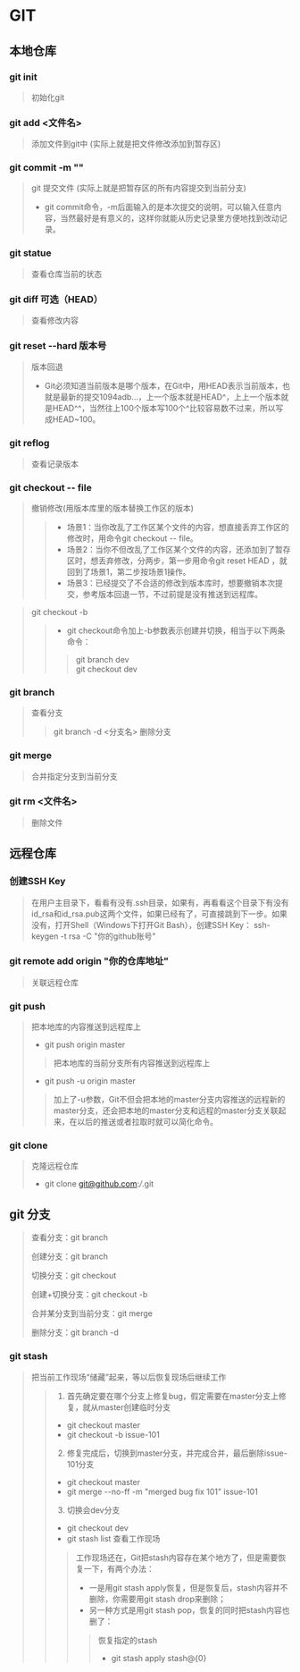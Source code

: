 # GIT
## 本地仓库
### git init
> 初始化git

### git add <文件名>
> 添加文件到git中 (实际上就是把文件修改添加到暂存区)

### git commit -m ""
> git 提交文件 (实际上就是把暂存区的所有内容提交到当前分支)
> * git commit命令，-m后面输入的是本次提交的说明，可以输入任意内容，当然最好是有意义的，这样你就能从历史记录里方便地找到改动记录。

### git statue
> 查看仓库当前的状态

### git diff 可选（HEAD）
> 查看修改内容

### git reset --hard 版本号
> 版本回退
> * Git必须知道当前版本是哪个版本，在Git中，用HEAD表示当前版本，也就是最新的提交1094adb...，上一个版本就是HEAD^，上上一个版本就是HEAD^^，当然往上100个版本写100个^比较容易数不过来，所以写成HEAD~100。

### git reflog
> 查看记录版本

### git checkout -- file
> 撤销修改(用版本库里的版本替换工作区的版本)
> > * 场景1：当你改乱了工作区某个文件的内容，想直接丢弃工作区的修改时，用命令git checkout -- file。
> > * 场景2：当你不但改乱了工作区某个文件的内容，还添加到了暂存区时，想丢弃修改，分两步，第一步用命令git reset HEAD <file>，就回到了场景1，第二步按场景1操作。
> > * 场景3：已经提交了不合适的修改到版本库时，想要撤销本次提交，参考版本回退一节，不过前提是没有推送到远程库。

> git checkout -b
> > * git checkout命令加上-b参数表示创建并切换，相当于以下两条命令：
> > > git branch dev <br>
> > > git checkout dev

### git branch
> 查看分支
> > git branch -d <分支名> 删除分支

### git merge
> 合并指定分支到当前分支

### git rm <文件名>
> 删除文件

## 远程仓库

### 创建SSH Key
> 在用户主目录下，看看有没有.ssh目录，如果有，再看看这个目录下有没有id_rsa和id_rsa.pub这两个文件，如果已经有了，可直接跳到下一步。如果没有，打开Shell（Windows下打开Git Bash），创建SSH Key：
> ssh-keygen -t rsa -C "你的github账号"

### git remote add origin "你的仓库地址"
> 关联远程仓库

### git push
> 把本地库的内容推送到远程库上
> * git push origin master
>>把本地库的当前分支所有内容推送到远程库上
> * git push -u origin master
>>加上了-u参数，Git不但会把本地的master分支内容推送的远程新的master分支，还会把本地的master分支和远程的master分支关联起来，在以后的推送或者拉取时就可以简化命令。

### git clone
> 克隆远程仓库
> * git clone git@github.com:*/*.git

## git 分支
>查看分支：git branch
>
>创建分支：git branch <name>
>
>切换分支：git checkout <name>
>
>创建+切换分支：git checkout -b <name>
>
>合并某分支到当前分支：git merge <name>
>
>删除分支：git branch -d <name>

### git stash
> 把当前工作现场“储藏”起来，等以后恢复现场后继续工作
> > 1. 首先确定要在哪个分支上修复bug，假定需要在master分支上修复，就从master创建临时分支
> > * git checkout master
> > * git checkout -b issue-101
> > 2. 修复完成后，切换到master分支，并完成合并，最后删除issue-101分支
> > * git checkout master
> > * git merge --no-ff -m "merged bug fix 101" issue-101
> > 3. 切换会dev分支
> > * git checkout dev
> > * git stash list  查看工作现场
> > > 工作现场还在，Git把stash内容存在某个地方了，但是需要恢复一下，有两个办法：
> > >  * 一是用git stash apply恢复，但是恢复后，stash内容并不删除，你需要用git stash drop来删除；
> > >  * 另一种方式是用git stash pop，恢复的同时把stash内容也删了：
> > > > 恢复指定的stash
> > > > * git stash apply stash@{0}